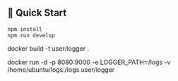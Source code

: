 ## 🚀 Quick Start

```shell
npm install
npm run develop
```

docker build -t user/logger .

docker run -d -p 8080:9000 -e LOGGER_PATH=/logs -v /home/ubuntu/logs:/logs user/logger